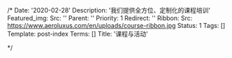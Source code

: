 /*
Date: '2020-02-28'
Description: '我们提供全方位、定制化的课程培训'
Featured_img:
  Src: ''
Parent: ''
Priority: 1
Redirect: ''
Ribbon:
  Src: https://www.aeroluxus.com/en/uploads/course-ribbon.jpg
Status: 1
Tags: []
Template: post-index
Terms: []
Title: '课程与活动'

*/
